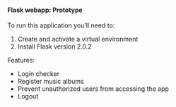 <h4>Flask webapp: Prototype</h4>
<p>To run this application you’ll need to:</p>
<ol>
  <li>Create and activate a virtual environment</li>
  <li>Install Flask version 2.0.2</li>
</ol>
<p>Features:</p>
<ul>
  <li>Login checker</li>
  <li>Register music albums</li>
  <li>Prevent unauthorized users from accessing the app</li>
  <li>Logout</li>
</ul>
